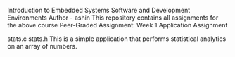 
Introduction to Embedded Systems Software and Development Environments Author - ashin
This repository contains all assignments for the above course
Peer-Graded Assignment: Week 1 Application Assignment

stats.c stats.h This is a simple application that performs statistical analytics on an array of numbers.
